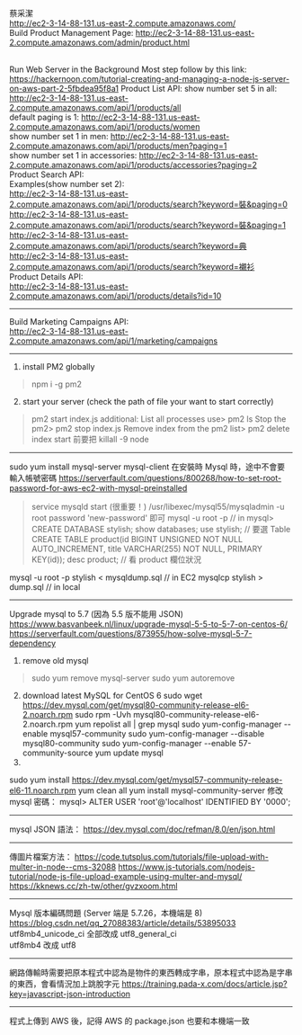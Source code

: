 蔡采潔
</br>http://ec2-3-14-88-131.us-east-2.compute.amazonaws.com/
</br>Build Product Management Page:
http://ec2-3-14-88-131.us-east-2.compute.amazonaws.com/admin/product.html

</br>Run Web Server in the Background
Most step follow by this link:
</br>https://hackernoon.com/tutorial-creating-and-managing-a-node-js-server-on-aws-part-2-5fbdea95f8a1
Product List API:
show number set 5 in all: http://ec2-3-14-88-131.us-east-2.compute.amazonaws.com/api/1/products/all</br>
default paging is 1: http://ec2-3-14-88-131.us-east-2.compute.amazonaws.com/api/1/products/women</br>
show number set 1 in men: http://ec2-3-14-88-131.us-east-2.compute.amazonaws.com/api/1/products/men?paging=1</br>
show number set 1 in accessories: http://ec2-3-14-88-131.us-east-2.compute.amazonaws.com/api/1/products/accessories?paging=2</br>
Product Search API:</br>
Examples(show number set 2):</br>
http://ec2-3-14-88-131.us-east-2.compute.amazonaws.com/api/1/products/search?keyword=裝&paging=0</br>
http://ec2-3-14-88-131.us-east-2.compute.amazonaws.com/api/1/products/search?keyword=裝&paging=1</br>
http://ec2-3-14-88-131.us-east-2.compute.amazonaws.com/api/1/products/search?keyword=典</br>
http://ec2-3-14-88-131.us-east-2.compute.amazonaws.com/api/1/products/search?keyword=襯衫</br>
Product Details API:</br>
http://ec2-3-14-88-131.us-east-2.compute.amazonaws.com/api/1/products/details?id=10
- - -
Build Marketing Campaigns API:</br>
http://ec2-3-14-88-131.us-east-2.compute.amazonaws.com/api/1/marketing/campaigns
- - -

1. install PM2 globally
> npm i -g pm2
2. start your server (check the path of file your want to start correctly)
> pm2 start index.js
additional:
List all processes use> pm2 ls
Stop the pm2> pm2 stop index.js
Remove index from the pm2 list> pm2 delete index
start 前要把 killall -9 node
- - -
sudo yum install mysql-server mysql-client
在安裝時 Mysql 時，途中不會要輸入帳號密碼
https://serverfault.com/questions/800268/how-to-set-root-password-for-aws-ec2-with-mysql-preinstalled
> service mysqld start (很重要！)
> /usr/libexec/mysql55/mysqladmin -u root password 'new-password'
即可
mysql -u root -p
// in mysql>
CREATE DATABASE stylish;
show databases;
use stylish; // 要選 Table
CREATE TABLE product(id BIGINT UNSIGNED NOT NULL AUTO_INCREMENT, title VARCHAR(255) NOT NULL, PRIMARY KEY(id));
desc product; // 看 product 欄位狀況

mysql -u root -p stylish < mysqldump.sql  // in EC2
mysqlcp stylish > dump.sql // in local

- - -
Upgrade mysql to 5.7 (因為 5.5 版不能用 JSON)
https://www.basvanbeek.nl/linux/upgrade-mysql-5-5-to-5-7-on-centos-6/
https://serverfault.com/questions/873955/how-solve-mysql-5-7-dependency
1. remove old mysql
> sudo yum remove mysql-server
> sudo yum autoremove
2. download latest MySQL for CentOS 6
sudo wget https://dev.mysql.com/get/mysql80-community-release-el6-2.noarch.rpm
sudo rpm -Uvh mysql80-community-release-el6-2.noarch.rpm
yum repolist all | grep mysql
sudo yum-config-manager --enable mysql57-community
sudo yum-config-manager --disable mysql80-community
sudo yum-config-manager --enable 57-community-source
yum update mysql
3. 
sudo yum install https://dev.mysql.com/get/mysql57-community-release-el6-11.noarch.rpm
yum clean all
yum install mysql-community-server
修改 mysql 密碼：
mysql> ALTER USER 'root'@'localhost' IDENTIFIED BY '0000';
- - -
mysql JSON 語法：
https://dev.mysql.com/doc/refman/8.0/en/json.html
- - - 
傳圖片檔案方法：
https://code.tutsplus.com/tutorials/file-upload-with-multer-in-node--cms-32088
https://www.js-tutorials.com/nodejs-tutorial/node-js-file-upload-example-using-multer-and-mysql/
https://kknews.cc/zh-tw/other/gvzxoom.html
- - -
Mysql 版本編碼問題 (Server 端是 5.7.26，本機端是 8)
https://blog.csdn.net/qq_27088383/article/details/53895033
utf8mb4_unicode_ci 全部改成 utf8_general_ci
</br>utf8mb4 改成 utf8
- - - 
網路傳輸時需要把原本程式中認為是物件的東西轉成字串，原本程式中認為是字串的東西，會看情況加上跳脫字元
https://training.pada-x.com/docs/article.jsp?key=javascript-json-introduction
- - -
程式上傳到 AWS 後，記得 AWS 的 package.json 也要和本機端一致

